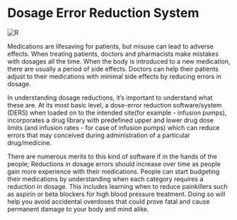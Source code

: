 # Dosage Error Reduction System
![R](https://user-images.githubusercontent.com/12202351/186885548-2386a272-62cd-4121-a6a4-189911fd0248.png)

Medications are lifesaving for patients, but misuse can lead to adverse effects. When treating patients, doctors and pharmacists make mistakes with dosages all the time. When the body is introduced to a new medication, there are usually a period of side effects. Doctors can help their patients adjust to their medications with minimal side effects by reducing errors in dosage.

In understanding dosage reductions, it’s important to understand what these are. At its most basic level, a dose-error reduction software/system (DERS) when loaded on to the intended site(for example - infusion pumps), incorporates a drug library with predefined upper and lower drug dose limits (and infusion rates - for case of infusion pumps) which can reduce errors that may  conceived during administration of a particular drug/medicine.

There are numerous merits to this kind of software if in the hands of the people; Reductions in dosage errors should increase over time as people gain more experience with their medications. People can start budgeting their medications by understanding when each category requires a reduction in dosage. This includes learning when to reduce painkillers such as aspirin or beta blockers for high blood pressure treatment. Doing so will help you avoid accidental overdoses that could prove fatal and cause permanent damage to your body and mind alike.

